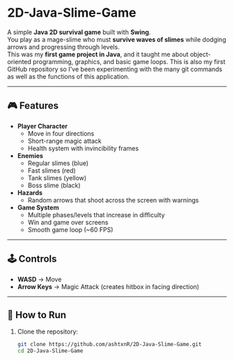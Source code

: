 # 2D-Java-Slime-Game

A simple **Java 2D survival game** built with **Swing**.  
You play as a mage-slime who must **survive waves of slimes** while dodging arrows and progressing through levels.  
This was my **first game project in Java**, and it taught me about object-oriented programming, graphics, and basic game loops.
This is also my first GitHub repository so I've been experimenting with the many git commands as well as the functions of this application.

---

## 🎮 Features
- **Player Character**  
  - Move in four directions 
  - Short-range magic attack
  - Health system with invincibility frames  
- **Enemies**  
  - Regular slimes (blue)  
  - Fast slimes (red)  
  - Tank slimes (yellow)  
  - Boss slime (black)  
- **Hazards**  
  - Random arrows that shoot across the screen with warnings  
- **Game System**  
  - Multiple phases/levels that increase in difficulty  
  - Win and game over screens  
  - Smooth game loop (~60 FPS)  

---

## 🕹️ Controls
- **WASD** → Move  
- **Arrow Keys** → Magic Attack (creates hitbox in facing direction)  

---

## 🚀 How to Run
1. Clone the repository:
   ```bash
   git clone https://github.com/ashtxnR/2D-Java-Slime-Game.git
   cd 2D-Java-Slime-Game
